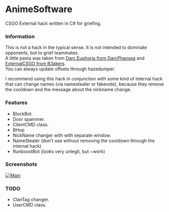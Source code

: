 # AnimeSoftware
CSGO External hack written in C# for griefing.

### Information
This is not a hack in the typical sense.  It is not intended to dominate opponents, but to grief teammates.  
A little pasta was taken from [Darc Euphoria from DarcPhansea](https://github.com/DarcPhansea/Darc-Euphoria) and [ExternalCSGO from B3akers](https://github.com/B3akers/ExternalCSGO).  
You can always update offsets through hazedumper.    
  
I recommend using this hack in conjunction with some kind of internal hack that can change names (via namestealer or fakevote), because they remove the cooldown and the message about the nickname change.

### Features
- BlockBot.
- Door spammer.
- ClientCMD class.
- BHop
- NickName changer with with separate window.
- NameStealer (don't use without removing the cooldown through the internal hack)
- RunboostBot (looks very unlegit, but ~work)

### Screenshots
[![Main](https://ibb.co/Q8bmK95 "Main")](https://ibb.co/Q8bmK95 "Main")

### TODO
- ClanTag changer.
- UserCMD class.
